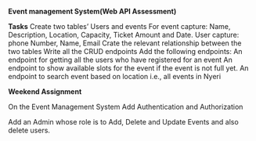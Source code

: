 
**Event management System(Web API Assessment)**

**Tasks**
Create two tables’ Users and events
For event capture: Name, Description, Location, Capacity, Ticket Amount and Date.
User capture: phone Number, Name, Email
Crate the relevant relationship between the two tables
Write all the CRUD endpoints
Add the following endpoints:
An endpoint for getting all the users who have registered for an event
An endpoint to show available slots for the event if the event is not full yet.
An endpoint to search event based on location i.e., all events in Nyeri

**Weekend Assignment**

On the Event Management System Add Authentication and Authorization

Add an Admin whose role is to Add, Delete and Update Events and also delete users.
